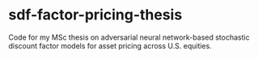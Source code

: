 # sdf-factor-pricing-thesis
Code for my MSc thesis on adversarial neural network-based stochastic discount factor models for asset pricing across U.S. equities.
